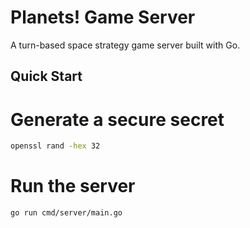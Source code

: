 # Planets! Game Server

A turn-based space strategy game server built with Go.

## Quick Start

# Generate a secure secret

```bash
openssl rand -hex 32
```

# Run the server

```bash
go run cmd/server/main.go
```
